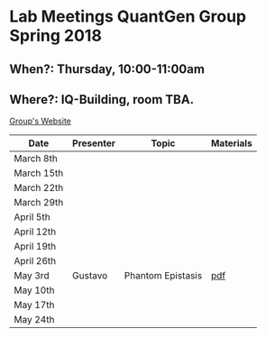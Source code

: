 # Lab Meetings QuantGen Group Spring 2018

## When?: Thursday, 10:00-11:00am

## Where?: IQ-Building, room TBA.


[Group's Website](http://quantgen.github.io/)

| Date           | Presenter     |  Topic        |  Materials    |
| -------------  | ------------- | ------------- | ------------- |
| March  8th     |               |               |               |
| March 15th     |               |               |               |
| March 22th     |               |               |               |
| March 29th     |               |               |               |
| April  5th     |               |               |               |
| April 12th     |               |               |               |
| April 19th     |               |               |               |
| April 26th     |               |               |               |
| May    3rd     |  Gustavo             |   Phantom Epistasis            |   [pdf]()       |
| May   10th     |               |               |               |
| May   17th     |               |               |               |
| May   24th     |               |               |               |
